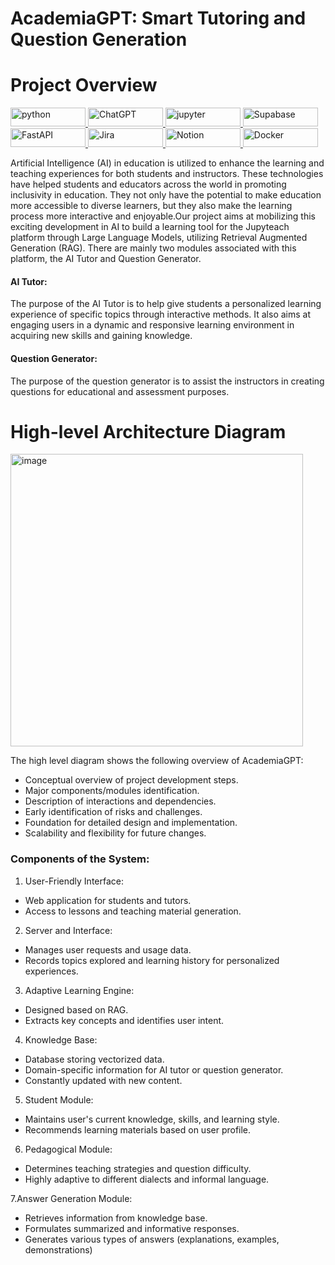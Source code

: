 # AcademiaGPT: Smart Tutoring and Question Generation 

# Project Overview 
<p align="left"> 
<a href="https://www.python.org" target="_blank" rel="noreferrer"> <img src="https://img.shields.io/badge/Python-FFD43B?style=for-the-badge&logo=python&logoColor=blue" alt="python" width="120" height="30"/> </a>  
<a href="https://chat.openai.com/" target="_blank" rel="noreferrer"> <img src="https://img.shields.io/badge/ChatGPT-74aa9c?style=for-the-badge&logo=openai&logoColor=white" alt="ChatGPT" width="120" height="30"/> </a> 
<a href="https://jupyter.org/" target="_blank" rel="noreferrer"> <img src="https://img.shields.io/badge/Jupyter-F37626.svg?&style=for-the-badge&logo=Jupyter&logoColor=white" alt="jupyter" width="120" height="30"/> </a>
<a href="https://supabase.com/" target="_blank" rel="noreferrer"> <img src="https://img.shields.io/badge/Supabase-181818?style=for-the-badge&logo=supabase&logoColor=white" alt="Supabase" width="120" height="30"/> </a>
<a href="https://fastapi.tiangolo.com/" target="_blank" rel="noreferrer"> <img src="https://img.shields.io/badge/fastapi-109989?style=for-the-badge&logo=FASTAPI&logoColor=white" alt="FastAPI" width="120" height="30"/> </a>
<a href="https://www.atlassian.com/software/jira" target="_blank" rel="noreferrer"> <img src="https://img.shields.io/badge/Jira-0052CC?style=for-the-badge&logo=Jira&logoColor=white" alt="Jira" width="120" height="30"/> </a>
<a href="https://www.notion.so/" target="_blank" rel="noreferrer"> <img src="https://img.shields.io/badge/Notion-000000?style=for-the-badge&logo=notion&logoColor=white" alt="Notion" width="120" height="30"/> </a>
<a href="https://www.docker.com/" target="_blank" rel="noreferrer"> <img src="https://img.shields.io/badge/Docker-2CA5E0?style=for-the-badge&logo=docker&logoColor=white" alt="Docker" width="120" height="30"/> </a>
</p>  

Artificial Intelligence (AI) in education is utilized to enhance the learning and teaching experiences for both students and instructors. These technologies have helped students and
educators across the world in promoting inclusivity in education. They not only have the potential to make education more accessible to diverse learners, but they also make the learning process more interactive and enjoyable.Our project aims at mobilizing this exciting development in AI to build a learning tool for the Jupyteach platform through Large Language Models, utilizing Retrieval Augmented Generation (RAG). There are mainly two modules associated with this platform, the AI Tutor and Question Generator.

#### AI Tutor: 
The purpose of the AI Tutor is to help give students a personalized learning
experience of specific topics through interactive methods. It also aims at engaging users in a dynamic and responsive learning environment in acquiring new skills and gaining knowledge.

#### Question Generator: 
The purpose of the question generator is to assist the instructors in creating questions for educational and assessment purposes.

# High-level Architecture Diagram

<img width="468" alt="image" src="https://github.com/jainammshahh/AcademiaGPT-Smart-Tutoring-and-Question-Generation/assets/114266749/76a605f5-8765-43a7-be41-cc0769c92e12">

The high level diagram shows the following overview of AcademiaGPT:

- Conceptual overview of project development steps.
- Major components/modules identification.
- Description of interactions and dependencies.
- Early identification of risks and challenges.
- Foundation for detailed design and implementation.
- Scalability and flexibility for future changes.

### Components of the System:

1. User-Friendly Interface:

- Web application for students and tutors.
- Access to lessons and teaching material generation.

2. Server and Interface:

- Manages user requests and usage data.
- Records topics explored and learning history for personalized experiences.

3. Adaptive Learning Engine:

- Designed based on RAG.
- Extracts key concepts and identifies user intent.

4. Knowledge Base:

- Database storing vectorized data.
- Domain-specific information for AI tutor or question generator.
- Constantly updated with new content.

5. Student Module:

- Maintains user's current knowledge, skills, and learning style.
- Recommends learning materials based on user profile.

6. Pedagogical Module:

- Determines teaching strategies and question difficulty.
- Highly adaptive to different dialects and informal language.

7.Answer Generation Module:

- Retrieves information from knowledge base.
- Formulates summarized and informative responses.
- Generates various types of answers (explanations, examples, demonstrations)
